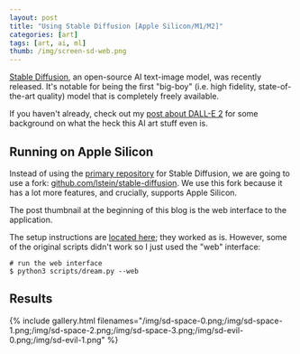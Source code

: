```yaml
---
layout: post
title: "Using Stable Diffusion [Apple Silicon/M1/M2]"
categories: [art]
tags: [art, ai, ml]
thumb: /img/screen-sd-web.png
---
```


[Stable Diffusion](https://stability.ai/blog/stable-diffusion-announcement), an open-source AI text-image model, was recently released. It's notable for being the first "big-boy" (i.e. high fidelity, state-of-the-art quality) model that is completely freely available. 

If you haven't already, check out my [post about DALL-E 2](/dalle2) for some background on what the heck this AI art stuff even is.


## Running on Apple Silicon

Instead of using the [primary repository](https://github.com/CompVis/stable-diffusion) for Stable Diffusion, we are going to use a fork: [github.com/lstein/stable-diffusion](https://github.com/lstein/stable-diffusion). We use this fork because it has a lot more features, and crucially, supports Apple Silicon.

The post thumbnail at the beginning of this blog is the web interface to the application.

The setup instructions are [located here](https://github.com/lstein/stable-diffusion/blob/main/docs/installation/INSTALL_MAC.md); they worked as is. However, some of the original scripts didn't work so I just used the "web" interface:

```shell
# run the web interface
$ python3 scripts/dream.py --web
```

## Results

{% include gallery.html filenames="/img/sd-space-0.png;/img/sd-space-1.png;/img/sd-space-2.png;/img/sd-space-3.png;/img/sd-evil-0.png;/img/sd-evil-1.png" %}


